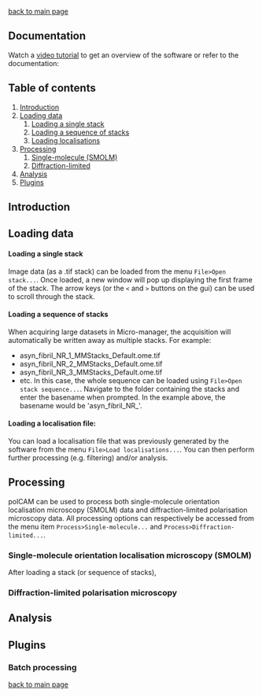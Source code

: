 [back to main page](./)

## Documentation

Watch a [video tutorial](https://ezrabru.github.io/polCAM/) to get an overview of the software or refer to the documentation:

## Table of contents
1. [Introduction](#introduction)
2. [Loading data](#loading-data)
    1. [Loading a single stack](#loading-data-single-stack)
    2. [Loading a sequence of stacks](#loading-data-sequence-stacks)
    3. [Loading localisations](#loading-data-localisations)
3. [Processing](#processing)
    1. [Single-molecule (SMOLM)](#processing-smolm)
    1. [Diffraction-limited](#processing-diffr-lim)
4. [Analysis](#analysis)
4. [Plugins](#plugins)


## Introduction <a name="introduction"></a>


## Loading data <a name="loading-data"></a>


#### Loading a single stack <a name="loading-data-single-stack"></a>
Image data (as a .tif stack) can be loaded from the menu `File>Open stack...`. Once loaded, a new window will pop up displaying the first frame of the stack. The arrow keys (or the `<` and `>` buttons on the gui) can be used to scroll through the stack.

#### Loading a sequence of stacks <a name="loading-data-sequence-stacks"></a>
When acquiring large datasets in Micro-manager, the acquisition will automatically be written away as multiple stacks. For example:
- asyn_fibril_NR_1_MMStacks_Default.ome.tif
- asyn_fibril_NR_2_MMStacks_Default.ome.tif
- asyn_fibril_NR_3_MMStacks_Default.ome.tif
- etc.
In this case, the whole sequence can be loaded using `File>Open stack sequence...`. Navigate to the folder containing the stacks and enter the basename when prompted. In the example above, the basename would be 'asyn_fibril_NR_'. 

#### Loading a localisation file: <a name="loading-data-localisations"></a>
You can load a localisation file that was previously generated by the software from the menu `File>Load localisations...`. You can then perform further processing (e.g. filtering) and/or analysis.


## Processing <a name="processing"></a>
polCAM can be used to process both single-molecule orientation localisation microscopy (SMOLM) data and diffraction-limited polarisation microscopy data. All processing options can respectively be accessed from the menu item `Process>Single-molecule...` and `Process>Diffraction-limited...`.

### Single-molecule orientation localisation microscopy (SMOLM) <a name="processing-smolm"></a>
After loading a stack (or sequence of stacks), 

### Diffraction-limited polarisation microscopy <a name="processing-diffr-lim"></a>

## Analysis <a name="analysis"></a>

## Plugins <a name="plugins"></a>
### Batch processing


[back to main page](./)
